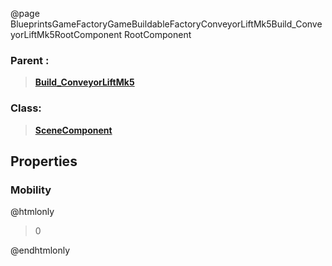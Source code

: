 @page BlueprintsGameFactoryGameBuildableFactoryConveyorLiftMk5Build_ConveyorLiftMk5RootComponent RootComponent
### Parent :
<b><a href="_blueprints_game_factory_game_buildable_factory_conveyor_lift_mk5_build__conveyor_lift_mk5.html"><blockquote>Build_ConveyorLiftMk5</blockquote></a></b>
### Class:
<b><a href="_class_script_scene_component.html"><blockquote>SceneComponent</blockquote></a></b>
## Properties
### Mobility
@htmlonly
<blockquote>0</blockquote>
@endhtmlonly

